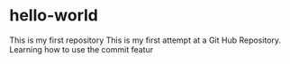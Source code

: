 # hello-world
This is my first repository
This is my first attempt at a Git Hub Repository.  Learning how to use the commit featur
